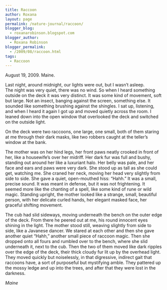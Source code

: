 ```yaml
---
title: Raccoon
author: Roxana
layout: page
permalink: /nature-journal/raccoon/
blogger_blog:
  - roxanarobinson.blogspot.com
blogger_author:
  - Roxana Robinson
blogger_permalink:
  - /2009/08/raccoon.html
tags:
  - Raccoon
---
```

August 19, 2009. Maine.

Last night, around midnight, our lights were out, but I wasn&#8217;t asleep.  
The night was very quiet, there was no wind. So when I heard something outside on the deck it was very distinct. It was some kind of movement, soft but large. Not an insect, banging against the screen, something else. It sounded like something brushing against the shingles. I sat up, listening, and when I heard it again I got up and moved quietly across the room. I leaned down into the open window that overlooked the deck and switched on the outside light.

On the deck were two raccoons, one large, one small, both of them staring at me through their dark masks, like two robbers caught at the teller&#8217;s window at the bank.

The mother was on her hind legs, her front paws neatly crooked in front of her, like a housewife&#8217;s over her midriff. Her dark fur was full and bushy, standing out around her like a luxuriant halo. Her belly was pale, and her face and ears and paws were very dark. She stood up as tall as she could get, watching me. She craned her neck, moving her head very slightly from side to side. She gave a quiet, open-mouthed hiss: &#8220;Hahh.&#8221; It was a small, precise sound. It was meant in defense, but it was not frightening. It seemed more like the chanting of a spell, like some kind of rune or wild magic. Standing upright, the mother looked like a strange, small, beautiful person, with her delicate curled hands, her elegant masked face, her graceful shifting movement.

The cub had slid sideways, moving underneath the bench on the outer edge of the deck. From there he peered out at me, his round innocent eyes shining in the light. The mother stood still, weaving slightly from side to side, like a Javanese dancer. We stared at each other and then she gave another quiet &#8220;Hahh,&#8221; another small piece of raccoon magic. Then she dropped onto all fours and rumbled over to the bench, where she slid underneath it, next to the cub. Then the two of them moved like dark ripples over the edge of the deck, their thick cloudy fur lit up by the overhead light. They moved quickly but noiselessly, in that digressive, indirect gait that raccoons have, a sort of purposeful but mystifying amble. They pattered up the mossy ledge and up into the trees, and after that they were lost in the darkness.  
<!-- August, 2009 --> 

*Maine*